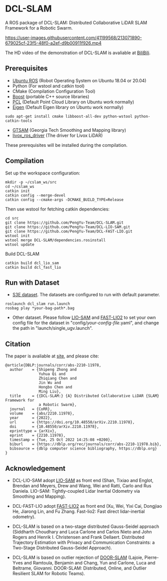 # DCL-SLAM

A ROS package of DCL-SLAM: Distributed Collaborative LiDAR SLAM Framework for a Robotic Swarm. 

https://user-images.githubusercontent.com/41199568/213071890-679025cf-23f5-48f0-a2ef-d9b00911f926.mp4

The HD video of the demonstration of DCL-SLAM is avaliable at [BiliBili](https://www.bilibili.com/video/BV12G4y187mw/?spm_id_from=333.337.search-card.all.click).

## Prerequisites
  - [Ubuntu ROS](http://wiki.ros.org/ROS/Installation) (Robot Operating System on Ubuntu 18.04 or 20.04)
  - Python (For wstool and catkin tool)
  - CMake (Compilation Configuration Tool)
  - [Boost](http://www.boost.org/) (portable C++ source libraries)
  - [PCL](https://pointclouds.org/downloads/linux.html) (Default Point Cloud Library on Ubuntu work normally)
  - [Eigen](http://eigen.tuxfamily.org/index.php?title=Main_Page) (Default Eigen library on Ubuntu work normally)
  ```
  sudo apt-get install cmake libboost-all-dev python-wstool python-catkin-tools
  ```
  - [GTSAM](https://github.com/borglab/gtsam/releases) (Georgia Tech Smoothing and Mapping library)
  - [livox_ros_driver](https://github.com/Livox-SDK/livox_ros_driver) (The driver for Livox LiDAR)

  These prerequisites will be installed during the compilation.

## Compilation
  Set up the workspace configuration:
  ```
  mkdir -p ~/cslam_ws/src
  cd ~/cslam_ws
  catkin init
  catkin config --merge-devel
  catkin config --cmake-args -DCMAKE_BUILD_TYPE=Release
  ```
  
  Then use wstool for fetching catkin dependencies:
  ```
  cd src
  git clone https://github.com/PengYu-Team/DCL-SLAM.git
  git clone https://github.com/PengYu-Team/DCL-LIO-SAM.git
  git clone https://github.com/PengYu-Team/DCL-FAST-LIO.git
  wstool init
  wstool merge DCL-SLAM/dependencies.rosinstall
  wstool update
  ```

  Build DCL-SLAM
  ```
  catkin build dcl_lio_sam
  catkin build dcl_fast_lio
  ```
  
## Run with Dataset
  - [S3E dataset](https://github.com/PengYu-Team/S3E). The datasets are configured to run with default parameter.
  ```
  roslaunch dcl_slam run.launch
  rosbag play *your-bag-path*.bag
  ```
  
  - Other dataset. Please follow [LIO-SAM](https://github.com/TixiaoShan/LIO-SAM) and [FAST-LIO2](https://github.com/hku-mars/FAST_LIO) to set your own config file for the dataset in "config/*your-config-file*.yaml", and change the path in "launch/single_ugv.launch".

## Citation
The paper is avaliable at [site](https://arxiv.org/pdf/2210.11978.pdf), and please cite:

```
@article{DBLP:journals/corr/abs-2210-11978,
  author    = {Shipeng Zhong and
               Yuhua Qi and
               Zhiqiang Chen and
               Jin Wu and
               Hongbo Chen and
               Ming Liu},
  title     = {{DCL-SLAM:} {A} Distributed Collaborative LiDAR {SLAM} Framework for
               a Robotic Swarm},
  journal   = {CoRR},
  volume    = {abs/2210.11978},
  year      = {2022},
  url       = {https://doi.org/10.48550/arXiv.2210.11978},
  doi       = {10.48550/arXiv.2210.11978},
  eprinttype = {arXiv},
  eprint    = {2210.11978},
  timestamp = {Tue, 25 Oct 2022 14:25:08 +0200},
  biburl    = {https://dblp.org/rec/journals/corr/abs-2210-11978.bib},
  bibsource = {dblp computer science bibliography, https://dblp.org}
}
```

## Acknowledgement

  - DCL-LIO-SAM adopt [LIO-SAM](https://github.com/TixiaoShan/LIO-SAM) as front end (Shan, Tixiao and Englot, Brendan and Meyers, Drew and Wang, Wei and Ratti, Carlo and Rus Daniela. LIO-SAM: Tightly-coupled Lidar Inertial Odometry via Smoothing and Mapping).

  - DCL-FAST-LIO adopt [FAST-LIO2](https://github.com/hku-mars/FAST_LIO) as front end (Xu, Wei, Yixi Cai, Dongjiao He, Jiarong Lin, and Fu Zhang. Fast-lio2: Fast direct lidar-inertial odometry).

  - DCL-SLAM is based on a two-stage distributed Gauss-Seidel approach (Siddharth Choudhary and Luca Carlone and Carlos Nieto and John Rogers and Henrik I. Christensen and Frank Dellaert. Distributed Trajectory Estimation with Privacy and Communication Constraints: a Two-Stage Distributed Gauss-Seidel Approach).

  - DCL-SLAM is based on outlier rejection of [DOOR-SLAM](https://github.com/lajoiepy/robust_distributed_mapper) (Lajoie, Pierre-Yves and Ramtoula, Benjamin and Chang, Yun and Carlone, Luca and Beltrame, Giovanni. DOOR-SLAM: Distributed, Online, and Outlier Resilient SLAM for Robotic Teams).
